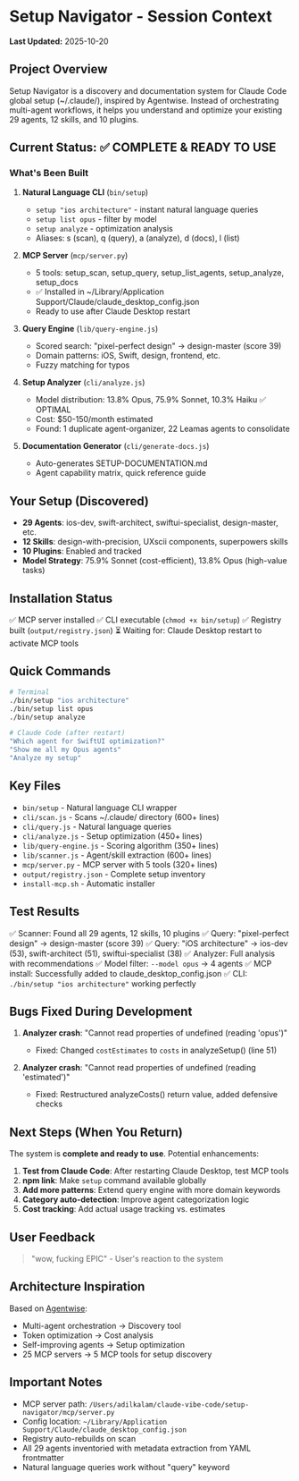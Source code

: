 # Setup Navigator - Session Context

**Last Updated:** 2025-10-20

## Project Overview

Setup Navigator is a discovery and documentation system for Claude Code global setup (~/.claude/), inspired by Agentwise. Instead of orchestrating multi-agent workflows, it helps you understand and optimize your existing 29 agents, 12 skills, and 10 plugins.

## Current Status: ✅ COMPLETE & READY TO USE

### What's Been Built

1. **Natural Language CLI** (`bin/setup`)
   - `setup "ios architecture"` - instant natural language queries
   - `setup list opus` - filter by model
   - `setup analyze` - optimization analysis
   - Aliases: s (scan), q (query), a (analyze), d (docs), l (list)

2. **MCP Server** (`mcp/server.py`)
   - 5 tools: setup_scan, setup_query, setup_list_agents, setup_analyze, setup_docs
   - ✅ Installed in ~/Library/Application Support/Claude/claude_desktop_config.json
   - Ready to use after Claude Desktop restart

3. **Query Engine** (`lib/query-engine.js`)
   - Scored search: "pixel-perfect design" → design-master (score 39)
   - Domain patterns: iOS, Swift, design, frontend, etc.
   - Fuzzy matching for typos

4. **Setup Analyzer** (`cli/analyze.js`)
   - Model distribution: 13.8% Opus, 75.9% Sonnet, 10.3% Haiku ✅ OPTIMAL
   - Cost: $50-150/month estimated
   - Found: 1 duplicate agent-organizer, 22 Leamas agents to consolidate

5. **Documentation Generator** (`cli/generate-docs.js`)
   - Auto-generates SETUP-DOCUMENTATION.md
   - Agent capability matrix, quick reference guide

## Your Setup (Discovered)

- **29 Agents**: ios-dev, swift-architect, swiftui-specialist, design-master, etc.
- **12 Skills**: design-with-precision, UXscii components, superpowers skills
- **10 Plugins**: Enabled and tracked
- **Model Strategy**: 75.9% Sonnet (cost-efficient), 13.8% Opus (high-value tasks)

## Installation Status

✅ MCP server installed
✅ CLI executable (`chmod +x bin/setup`)
✅ Registry built (`output/registry.json`)
⏳ Waiting for: Claude Desktop restart to activate MCP tools

## Quick Commands

```bash
# Terminal
./bin/setup "ios architecture"
./bin/setup list opus
./bin/setup analyze

# Claude Code (after restart)
"Which agent for SwiftUI optimization?"
"Show me all my Opus agents"
"Analyze my setup"
```

## Key Files

- `bin/setup` - Natural language CLI wrapper
- `cli/scan.js` - Scans ~/.claude/ directory (600+ lines)
- `cli/query.js` - Natural language queries
- `cli/analyze.js` - Setup optimization (450+ lines)
- `lib/query-engine.js` - Scoring algorithm (350+ lines)
- `lib/scanner.js` - Agent/skill extraction (600+ lines)
- `mcp/server.py` - MCP server with 5 tools (320+ lines)
- `output/registry.json` - Complete setup inventory
- `install-mcp.sh` - Automatic installer

## Test Results

✅ Scanner: Found all 29 agents, 12 skills, 10 plugins
✅ Query: "pixel-perfect design" → design-master (score 39)
✅ Query: "iOS architecture" → ios-dev (53), swift-architect (51), swiftui-specialist (38)
✅ Analyzer: Full analysis with recommendations
✅ Model filter: `--model opus` → 4 agents
✅ MCP install: Successfully added to claude_desktop_config.json
✅ CLI: `./bin/setup "ios architecture"` working perfectly

## Bugs Fixed During Development

1. **Analyzer crash**: "Cannot read properties of undefined (reading 'opus')"
   - Fixed: Changed `costEstimates` to `costs` in analyzeSetup() (line 51)

2. **Analyzer crash**: "Cannot read properties of undefined (reading 'estimated')"
   - Fixed: Restructured analyzeCosts() return value, added defensive checks

## Next Steps (When You Return)

The system is **complete and ready to use**. Potential enhancements:

1. **Test from Claude Code**: After restarting Claude Desktop, test MCP tools
2. **npm link**: Make `setup` command available globally
3. **Add more patterns**: Extend query engine with more domain keywords
4. **Category auto-detection**: Improve agent categorization logic
5. **Cost tracking**: Add actual usage tracking vs. estimates

## User Feedback

> "wow, fucking EPIC" - User's reaction to the system

## Architecture Inspiration

Based on [Agentwise](https://github.com/VibeCodingWithPhil/agentwise):
- Multi-agent orchestration → Discovery tool
- Token optimization → Cost analysis
- Self-improving agents → Setup optimization
- 25 MCP servers → 5 MCP tools for setup discovery

## Important Notes

- MCP server path: `/Users/adilkalam/claude-vibe-code/setup-navigator/mcp/server.py`
- Config location: `~/Library/Application Support/Claude/claude_desktop_config.json`
- Registry auto-rebuilds on scan
- All 29 agents inventoried with metadata extraction from YAML frontmatter
- Natural language queries work without "query" keyword
